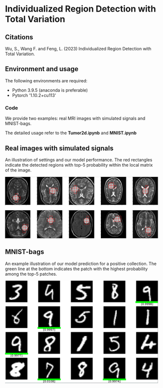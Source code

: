 # Individualized Region Detection with Total Variation

## Citations

Wu, S., Wang F. and Feng, L. (2023)  Individualized Region Detection with Total Variation.


## Environment and usage

The following environments are required:

- Python 3.9.5 (anaconda is preferable)
- Pytorch '1.10.2+cu113'

### Code
We provide two examples: real MRI images with simulated signals and MNIST-bags.

The detailed usage refer to the **Tumor2d.ipynb** and **MNIST.ipynb**

##  Real images with simulated signals

An illustration of settings and our model performance. The red rectangles indicate the detected regions with top-5 probability within the local matrix of the image.

![matrix_examples](tumor2d.png)

## MNIST-bags
An example illustration of our model prediction for a positive collection. The green line at the bottom indicates the patch with the highest probability among the top-5 patches.

![matrix_examples](mnist_bags.png)

